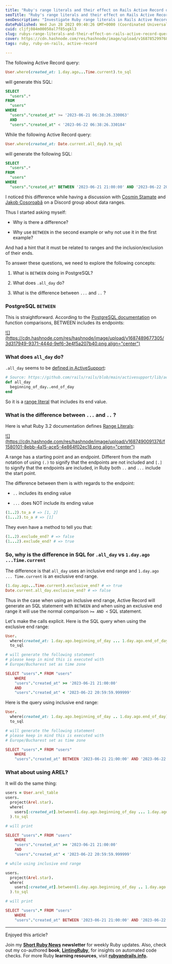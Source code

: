 ```yaml
---
title: "Ruby's range literals and their effect on Rails Active Record queries"
seoTitle: "Ruby's range literals and their effect on Rails Active Record queries"
seoDescription: "Investigate Ruby range literals in Rails Active Record queries, comparing SQL generation for inclusive/exclusive ranges"
datePublished: Wed Jun 28 2023 09:40:26 GMT+0000 (Coordinated Universal Time)
cuid: cljfj084m00050al7f85sgkl3
slug: rubys-range-literals-and-their-effect-on-rails-active-record-queries
cover: https://cdn.hashnode.com/res/hashnode/image/upload/v1687852997681/b8ceb6e1-0262-409c-a34f-c384ea7d6f88.png
tags: ruby, ruby-on-rails, active-record

---
```


The following Active Record query:

```ruby
User.where(created_at: 1.day.ago...Time.current).to_sql
```

will generate this SQL:

```sql
SELECT
  "users".*
FROM
  "users"
WHERE
  "users"."created_at" >= '2023-06-21 06:38:26.330063'
  AND 
  "users"."created_at" < '2023-06-22 06:38:26.330184'
```

While the following Active Record query:

```ruby
User.where(created_at: Date.current.all_day).to_sql
```

will generate the following SQL:

```sql
SELECT
  "users".*
FROM
  "users"
WHERE
  "users"."created_at" BETWEEN '2023-06-21 21:00:00' AND '2023-06-22 20:59:59.999999'
```

I noticed this difference while having a discussion with [Cosmin Stamate](https://twitter.com/monovertex) and [Jakob Cosoroabă](https://twitter.com/jcsrb) on a Discord group about data ranges.

Thus I started asking myself:

* Why is there a difference?
    
* Why use `BETWEEN` in the second example or why not use it in the first example?
    

And had a hint that it must be related to ranges and the inclusion/exclusion of their ends.

To answer these questions, we need to explore the following concepts:

1. What is `BETWEEN` doing in PostgreSQL?
    
2. What does `.all_day` do?
    
3. What is the difference between `...` and `..` ?
    

### PostgreSQL `BETWEEN`

This is straightforward. According to the [PostgreSQL documentation](https://www.postgresql.org/docs/current/functions-comparison.html) on function comparisons, BETWEEN includes its endpoints:

[![](https://cdn.hashnode.com/res/hashnode/image/upload/v1687489677305/3d317949-9371-444d-9ef6-3e4f5a207b40.png align="center")](https://www.postgresql.org/docs/current/functions-comparison.html)

### What does `all_day` do?

`.all_day` seems to be [defined in ActiveSupport](https://github.com/rails/rails/blob/main/activesupport/lib/active_support/core_ext/date_and_time/calculations.rb#L310):

```ruby
# Source: https://github.com/rails/rails/blob/main/activesupport/lib/active_support/core_ext/date_and_time/calculations.rb#L310
def all_day
  beginning_of_day..end_of_day
end
```

So it is a [range literal](https://docs.ruby-lang.org/en/3.2/syntax/literals_rdoc.html#label-Range+Literals) that includes its end value.

### What is the difference between `...` and `..` ?

Here is what Ruby 3.2 documentation defines [Range Literals](https://docs.ruby-lang.org/en/3.2/syntax/literals_rdoc.html#label-Range+Literals):

[![](https://cdn.hashnode.com/res/hashnode/image/upload/v1687490091376/f1580101-8ebb-4a15-ace5-4e864f02ec18.png align="center")](https://docs.ruby-lang.org/en/3.2/syntax/literals_rdoc.html#label-Range+Literals)

A range has a starting point and an endpoint. Different from the math notation of using `(.)` to signify that the endpoints are not included and `[.]` to signify that the endpoints are included, in Ruby both `..` and `...` include the start point.

The difference between them is with regards to the endpoint:

* `..` includes its ending value
    
* `...` does NOT include its ending value
    

```ruby
(1..2).to_a # => [1, 2]
(1...2).to_a # => [1]
```

They even have a method to tell you that:

```ruby
(1..2).exclude_end? # => false
(1...2).exclude_end? # => true
```

### So, why is the difference in SQL for `.all_day` vs `1.day.ago ...Time.current`

The difference is that `all_day` uses an inclusive end range and `1.day.ago ... Time.current` is an exclusive end range.

```ruby
(1.day.ago...Time.current).exclusive_end? # => true
Date.current.all_day.exclusive_end? # => false
```

Thus in the case when using an inclusive end range, Active Record will generate an SQL statement with `BETWEEN` and when using an exclusive end range it will use the normal comparison `>= AND <` SQL statement.

Let's make the calls explicit. Here is the SQL query when using the exclusive end range:

```ruby
User.
  where(created_at: 1.day.ago.beginning_of_day ... 1.day.ago.end_of_day).
  to_sql

# will generate the following statement
# please keep in mind this is executed with 
# Europe/Bucharest set as time zone

SELECT "users".* FROM "users" 
    WHERE 
    "users"."created_at" >= '2023-06-21 21:00:00' 
    AND 
    "users"."created_at" < '2023-06-22 20:59:59.999999'
```

Here is the query using inclusive end range:

```ruby
User.
  where(created_at: 1.day.ago.beginning_of_day .. 1.day.ago.end_of_day).
  to_sql

# will generate the following statement
# please keep in mind this is executed with 
# Europe/Bucharest set as time zone

SELECT "users".* FROM "users" 
    WHERE 
    "users"."created_at" BETWEEN '2023-06-21 21:00:00' AND '2023-06-22 20:59:59.999999'
```

### What about using AREL?

It will do the same thing:

```ruby
users = User.arel_table
users.
  project(Arel.star).
  where(
    users[:created_at].between(1.day.ago.beginning_of_day ... 1.day.ago.end_of_day)
  ).to_sql

# will print

SELECT "users".* FROM "users" 
    WHERE 
    "users"."created_at" >= '2023-06-21 21:00:00' 
    AND 
    "users"."created_at" < '2023-06-22 20:59:59.999999'

# while using inclusive end range

users.
  project(Arel.star).
  where(
    users[:created_at].between(1.day.ago.beginning_of_day .. 1.day.ago.end_of_day)
  ).to_sql

# will print

SELECT "users".* FROM "users" 
    WHERE 
    "users"."created_at" BETWEEN '2023-06-21 21:00:00' AND '2023-06-22 20:59:59.999999'
```

---

Enjoyed this article?

Join my [**Short Ruby News**](https://shortruby.com/) **newsletter** for weekly Ruby updates. Also, check out my co-authored **book**, [**LintingRuby**](https://lintingruby.com/), for insights on automated code checks. For more Ruby **learning resources**, visit [**rubyandrails.info**](http://rubyandrails.info)**.**